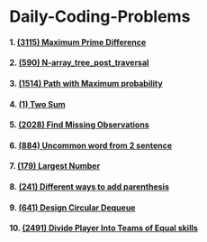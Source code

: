 # Daily-Coding-Problems

####  1. [(3115) Maximum Prime Difference](https://github.com/CodeWithPraTech/Daily-Coding-Problems/blob/main/leetcode3115.py)
####  2. [(590) N-array_tree_post_traversal](https://github.com/CodeWithPraTech/Daily-Coding-Problems/blob/main/N-array_tree_post_traversal.py)
####  3. [(1514) Path with Maximum probability](https://github.com/CodeWithPraTech/Daily-Coding-Problems/blob/main/Path_with_max_prob.py)
####  4. [(1) Two Sum](https://github.com/CodeWithPraTech/Daily-Coding-Problems/blob/main/two_sum.py)
####  5. [(2028) Find Missing Observations](https://github.com/CodeWithPraTech/Daily-Coding-Problems/blob/main/Find%20Missing%20Observations.py)
####  6. [(884) Uncommon word from 2 sentence](https://github.com/CodeWithPraTech/Daily-Coding-Problems/blob/main/uncommon_words_in_2_sen.py)
####  7. [(179) Largest Number](https://github.com/CodeWithPraTech/Daily-Coding-Problems/blob/main/Largest_Number.py)
####  8. [(241) Different ways to add parenthesis](https://github.com/CodeWithPraTech/Daily-Coding-Problems/blob/main/Different%20Ways%20to%20add%20parenthes.py)
####  9. [(641) Design Circular Dequeue](https://github.com/CodeWithPraTech/Daily-Coding-Problems/blob/main/Design%20Circular%20Deque.py)
####  10. [(2491) Divide Player Into Teams of Equal skills](https://github.com/CodeWithPraTech/Daily-Coding-Problems/blob/main/DividePlayerIntoTeamsofEqualskills.py) 
